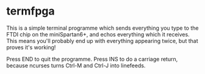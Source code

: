 termfpga
========

This is a simple terminal programme which sends everything you type to the FTDI chip on the 
miniSpartan6+, and echos everything which it receives. This means you'll probably end up
with everything appearing twice, but that proves it's working!

Press END to quit the programme. Press INS to do a carriage return, because ncurses turns 
Ctrl-M and Ctrl-J into linefeeds.

